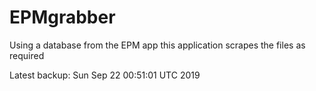 # EPMgrabber
Using a database from the EPM app this application scrapes the files as required


Latest backup: Sun Sep 22 00:51:01 UTC 2019
